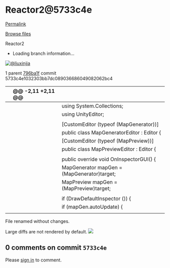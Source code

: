 # Reactor2@5733c4e

[Permalink](reactor2-5733c4e.md)

[Browse files](https://github.com/liuxinjia/RPGGame/tree/5733c4e1032303bb7dc089036686049082062bc4)

 Reactor2

* Loading branch information...

 [![@liuxinjia](https://avatars3.githubusercontent.com/u/24849085?s=60&v=4)](https://github.com/liuxinjia)

 1 parent [796ba1f](https://github.com/liuxinjia/RPGGame/commit/796ba1f98b120c63c68d3de3a3885905aee44eb5) commit 5733c4e1032303bb7dc089036686049082062bc4

|  | @@ -2,11 +2,11 @@ |  |
| :--- | :--- | :--- |
|  |  |  using System.Collections; |
|  |  |  using UnityEditor; |
|  |  |  |
|  |  |  \[CustomEditor \(typeof \(MapGenerator\)\)\] |
|  |  |  public class MapGeneratorEditor : Editor { |
|  |  |  \[CustomEditor \(typeof \(MapPreview\)\)\] |
|  |  |  public class MapPreviewEditor : Editor { |
|  |  |  |
|  |  |  public override void OnInspectorGUI\(\) { |
|  |  |  MapGenerator mapGen = \(MapGenerator\)target; |
|  |  |  MapPreview mapGen = \(MapPreview\)target; |
|  |  |  |
|  |  |  if \(DrawDefaultInspector \(\)\) { |
|  |  |  if \(mapGen.autoUpdate\) { |
|  |  |  |

 File renamed without changes.

 Large diffs are not rendered by default. ![](https://github.githubassets.com/images/spinners/octocat-spinner-128.gif)

##  0 comments on commit `5733c4e`

 Please [sign in](https://github.com/login?return_to=https%3A%2F%2Fgithub.com%2Fliuxinjia%2FRPGGame%2Fcommit%2F5733c4e1032303bb7dc089036686049082062bc4) to comment.

